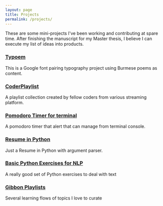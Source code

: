 ```yaml
---
layout: page
title: Projects
permalink: /projects/
---
```


These are some mini-projects I've been working and contributing at spare time. After finishing the manuscript for my Master thesis, I believe I can execute my list of ideas into products.

### <a href="aungthurhahein.github.com/typoem" target="_blank">Typoem</a>

This is a Google font pairing typography project using Burmese poems as content.

### <a href="http://aungthurhahein.github.io/coderplaylist/" target="_blank">CoderPlaylist</a>
A playlist collection created by fellow coders from various streaming platform.

### <a href="https://github.com/aungthurhahein/pomodoro_python" target="_blank">Pomodoro Timer for terminal</a>
A pomodoro timer that alert that can manage from terminal console.

### <a href="https://github.com/aungthurhahein/resume-in-python">Resume in Python</a>
Just a Resume in Python with argument parser.

### <a href="https://github.com/aungthurhahein/Simple-Programming-Exercise">Basic Python Exercises for NLP</a>
A really good set of Python exercises to deal with text 

### <a href="https://gibbon.co/atrx">Gibbon Playlists</a>
Several learning flows of topics I love to curate
